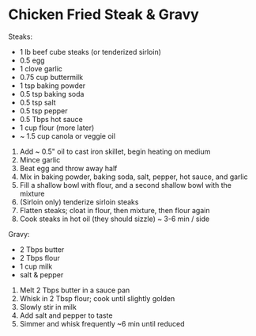 # Chicken Fried Steak & Gravy

Steaks:
* 1 lb beef cube steaks (or tenderized sirloin)
* 0.5 egg
* 1 clove garlic
* 0.75 cup buttermilk
* 1 tsp baking powder
* 0.5 tsp baking soda
* 0.5 tsp salt
* 0.5 tsp pepper
* 0.5 Tbps hot sauce
* 1 cup flour (more later)
* ~ 1.5 cup canola or veggie oil
1. Add ~ 0.5" oil to cast iron skillet, begin heating on medium
1. Mince garlic
1. Beat egg and throw away half
1. Mix in baking powder, baking soda, salt, pepper, hot sauce, and garlic
1. Fill a shallow bowl with flour, and a second shallow bowl with the mixture
1. (Sirloin only) tenderize sirloin steaks
1. Flatten steaks; cloat in flour, then mixture, then flour again
1. Cook steaks in hot oil (they should sizzle) ~ 3-6 min / side

Gravy:
* 2 Tbps butter
* 2 Tbps flour
* 1 cup milk
* salt & pepper
1. Melt 2 Tbps butter in a sauce pan
1. Whisk in 2 Tbsp flour; cook until slightly golden
1. Slowly stir in milk
1. Add salt and pepper to taste
1. Simmer and whisk frequently ~6 min until reduced
